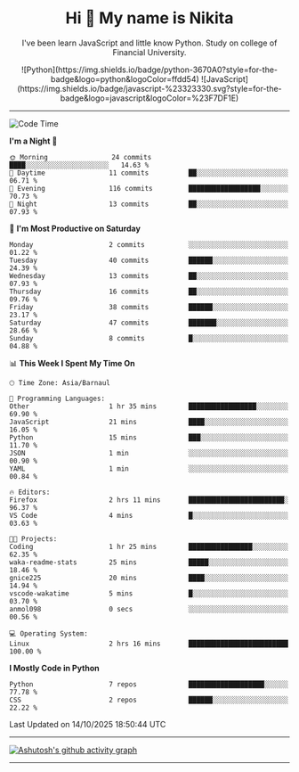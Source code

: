 <h1 align="center">Hi 👋 My name is Nikita</h1>

<p align="center"> I've been learn JavaScript and little know Python. Study on college of Financial University. </p>

<p align="center">
![Python](https://img.shields.io/badge/python-3670A0?style=for-the-badge&logo=python&logoColor=ffdd54)
![JavaScript](https://img.shields.io/badge/javascript-%23323330.svg?style=for-the-badge&logo=javascript&logoColor=%23F7DF1E)
</p>

------

<!--START_SECTION:waka-->
![Code Time](http://img.shields.io/badge/Code%20Time-49%20hrs%2040%20mins-blue)

**I'm a Night 🦉** 

```text
🌞 Morning                24 commits          ████░░░░░░░░░░░░░░░░░░░░░   14.63 % 
🌆 Daytime                11 commits          ██░░░░░░░░░░░░░░░░░░░░░░░   06.71 % 
🌃 Evening                116 commits         ██████████████████░░░░░░░   70.73 % 
🌙 Night                  13 commits          ██░░░░░░░░░░░░░░░░░░░░░░░   07.93 % 
```
📅 **I'm Most Productive on Saturday** 

```text
Monday                   2 commits           ░░░░░░░░░░░░░░░░░░░░░░░░░   01.22 % 
Tuesday                  40 commits          ██████░░░░░░░░░░░░░░░░░░░   24.39 % 
Wednesday                13 commits          ██░░░░░░░░░░░░░░░░░░░░░░░   07.93 % 
Thursday                 16 commits          ██░░░░░░░░░░░░░░░░░░░░░░░   09.76 % 
Friday                   38 commits          ██████░░░░░░░░░░░░░░░░░░░   23.17 % 
Saturday                 47 commits          ███████░░░░░░░░░░░░░░░░░░   28.66 % 
Sunday                   8 commits           █░░░░░░░░░░░░░░░░░░░░░░░░   04.88 % 
```


📊 **This Week I Spent My Time On** 

```text
🕑︎ Time Zone: Asia/Barnaul

💬 Programming Languages: 
Other                    1 hr 35 mins        █████████████████░░░░░░░░   69.90 % 
JavaScript               21 mins             ████░░░░░░░░░░░░░░░░░░░░░   16.05 % 
Python                   15 mins             ███░░░░░░░░░░░░░░░░░░░░░░   11.70 % 
JSON                     1 min               ░░░░░░░░░░░░░░░░░░░░░░░░░   00.90 % 
YAML                     1 min               ░░░░░░░░░░░░░░░░░░░░░░░░░   00.84 % 

🔥 Editors: 
Firefox                  2 hrs 11 mins       ████████████████████████░   96.37 % 
VS Code                  4 mins              █░░░░░░░░░░░░░░░░░░░░░░░░   03.63 % 

🐱‍💻 Projects: 
Coding                   1 hr 25 mins        ████████████████░░░░░░░░░   62.35 % 
waka-readme-stats        25 mins             █████░░░░░░░░░░░░░░░░░░░░   18.46 % 
gnice225                 20 mins             ████░░░░░░░░░░░░░░░░░░░░░   14.94 % 
vscode-wakatime          5 mins              █░░░░░░░░░░░░░░░░░░░░░░░░   03.70 % 
anmol098                 0 secs              ░░░░░░░░░░░░░░░░░░░░░░░░░   00.56 % 

💻 Operating System: 
Linux                    2 hrs 16 mins       █████████████████████████   100.00 % 
```

**I Mostly Code in Python** 

```text
Python                   7 repos             ███████████████████░░░░░░   77.78 % 
CSS                      2 repos             ██████░░░░░░░░░░░░░░░░░░░   22.22 % 
```




 Last Updated on 14/10/2025 18:50:44 UTC
<!--END_SECTION:waka-->
------
[![Ashutosh's github activity graph](https://github-readme-activity-graph.vercel.app/graph?username=gnice225&theme=github-compact)](https://github.com/ashutosh00710/github-readme-activity-graph)

---------
